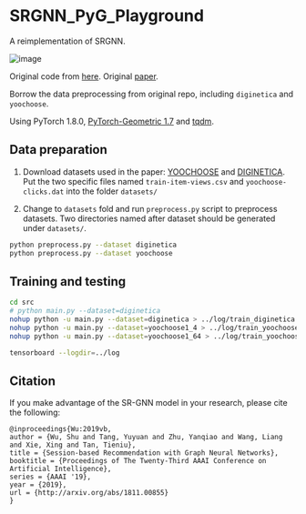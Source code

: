 # SRGNN_PyG_Playground

A reimplementation of SRGNN. 

![image](https://github.com/SwithinHwong/SRGNN_PyG_playground/blob/master/Results.PNG)

Original code from [here](https://github.com/CRIPAC-DIG/SR-GNN). Original [paper](https://arxiv.org/abs/1811.00855).

Borrow the data preprocessing from original repo, including `diginetica` and `yoochoose`.

Using PyTorch 1.8.0, [PyTorch-Geometric 1.7](https://github.com/rusty1s/pytorch_geometric) and [tqdm](https://github.com/tqdm/tqdm).

## Data preparation

1. Download datasets used in the paper: [YOOCHOOSE](http://2015.recsyschallenge.com/challenge.html) and [DIGINETICA](http://cikm2016.cs.iupui.edu/cikm-cup). Put the two specific files named `train-item-views.csv` and `yoochoose-clicks.dat` into the folder `datasets/`

2. Change to `datasets` fold and run `preprocess.py` script to preprocess datasets. Two directories named after dataset should be generated under `datasets/`.
```bash
python preprocess.py --dataset diginetica
python preprocess.py --dataset yoochoose
```


## Training and testing
```bash
cd src
# python main.py --dataset=diginetica
nohup python -u main.py --dataset=diginetica > ../log/train_diginetica.log 2>&1 &
nohup python -u main.py --dataset=yoochoose1_4 > ../log/train_yoochoose1_4.log 2>&1 &
nohup python -u main.py --dataset=yoochoose1_64 > ../log/train_yoochoose1_64.log 2>&1 &
```

```bash
tensorboard --logdir=../log
```

## Citation

If you make advantage of the SR-GNN model in your research, please cite the following:

    @inproceedings{Wu:2019vb,
    author = {Wu, Shu and Tang, Yuyuan and Zhu, Yanqiao and Wang, Liang and Xie, Xing and Tan, Tieniu},
	title = {Session-based Recommendation with Graph Neural Networks},
	booktitle = {Proceedings of The Twenty-Third AAAI Conference on Artificial Intelligence},
	series = {AAAI '19},
	year = {2019},
	url = {http://arxiv.org/abs/1811.00855}
    }
